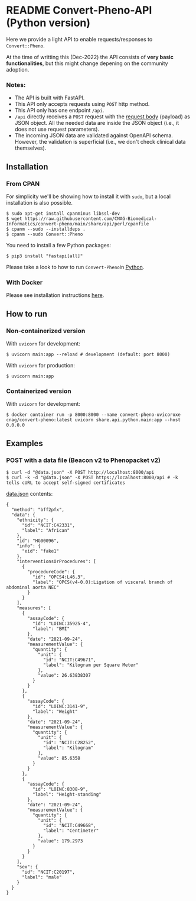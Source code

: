 # README Convert-Pheno-API (Python version)

Here we provide a light API to enable requests/responses to `Convert::Pheno`. 

At the time of writting this (Dec-2022) the API consists of **very basic functionalities**, but this might change depening on the community adoption.

### Notes:

* The API is built with FastAPI.
* This API only accepts requests using `POST` http method.
* This API only has one endpoint `/api`.
* `/api` directly receives a `POST` request with the [request body](https://swagger.io/docs/specification/2-0/describing-request-body) (payload) as JSON object. All the needed data are inside the JSON object (i.e., it does not use request parameters).
* The incoming JSON data are validated against OpenAPI schema. However, the validation is superficial (i.e., we don't check clinical data themselves).

## Installation 

### From CPAN 

For simplicity we'll be showing how to install it with `sudo`, but a local installation is also possible.

    $ sudo apt-get install cpanminus libssl-dev
    $ wget https://raw.githubusercontent.com/CNAG-Biomedical-Informatics/convert-pheno/main/share/api/perl/cpanfile
    $ cpanm --sudo --installdeps .
    $ cpanm --sudo Convert::Pheno

You need to install a few Python packages:

    $ pip3 install "fastapi[all]"

Please take a look to how to run `Convert-Pheno`in [Python](https://convert-pheno.readthedocs.io/en/latest/use-as-a-module/#inside-python).

### With Docker

Please see installation instructions [here](https://github.com/mrueda/convert-pheno#containerized).

## How to run

### Non-containerized version

With `uvicorn` for development:

    $ uvicorn main:app --reload # development (default: port 8000)

With `uvicorn` for production:

    $ uvicorn main:app 

### Containerized version

With `uvicorn` for development:

    $ docker container run -p 8000:8000 --name convert-pheno-uvicoroxe cnag/convert-pheno:latest uvicorn share.api.python.main:app --host 0.0.0.0

## Examples

### POST with a data file (Beacon v2 to Phenopacket v2)

    $ curl -d "@data.json" -X POST http://localhost:8000/api
    $ curl -k -d "@data.json" -X POST https://localhost:8000/api # -k tells cURL to accept self-signed certificates

[data.json](data.json) contents:
```
{
  "method": "bff2pfx",
  "data": {
    "ethnicity": {
      "id": "NCIT:C42331",
      "label": "African"
    },
    "id": "HG00096",
    "info": {
      "eid": "fake1"
    },
    "interventionsOrProcedures": [
      {
        "procedureCode": {
          "id": "OPCS4:L46.3",
          "label": "OPCS(v4-0.0):Ligation of visceral branch of abdominal aorta NEC"
        }
      }
    ],
    "measures": [
      {
        "assayCode": {
          "id": "LOINC:35925-4",
          "label": "BMI"
        },
        "date": "2021-09-24",
        "measurementValue": {
          "quantity": {
            "unit": {
              "id": "NCIT:C49671",
              "label": "Kilogram per Square Meter"
            },
            "value": 26.63838307
          }
        }
      },
      {
        "assayCode": {
          "id": "LOINC:3141-9",
          "label": "Weight"
        },
        "date": "2021-09-24",
        "measurementValue": {
          "quantity": {
            "unit": {
              "id": "NCIT:C28252",
              "label": "Kilogram"
            },
            "value": 85.6358
          }
        }
      },
      {
        "assayCode": {
          "id": "LOINC:8308-9",
          "label": "Height-standing"
        },
        "date": "2021-09-24",
        "measurementValue": {
          "quantity": {
            "unit": {
              "id": "NCIT:C49668",
              "label": "Centimeter"
            },
            "value": 179.2973
          }
        }
      }
    ],
    "sex": {
      "id": "NCIT:C20197",
      "label": "male"
    }
  }
}
```

